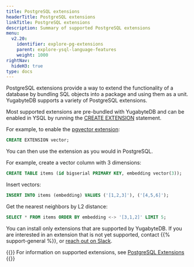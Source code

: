 ```yaml
---
title: PostgreSQL extensions
headerTitle: PostgreSQL extensions
linkTitle: PostgreSQL extensions
description: Summary of supported PostgreSQL extensions
menu:
  v2.20:
    identifier: explore-pg-extensions
    parent: explore-ysql-language-features
    weight: 1000
rightNav:
  hideH3: true
type: docs
---
```


PostgreSQL extensions provide a way to extend the functionality of a database by bundling SQL objects into a package and using them as a unit. YugabyteDB supports a variety of PostgreSQL extensions.

Most supported extensions are pre-bundled with YugabyteDB and can be enabled in YSQL by running the [CREATE EXTENSION](../../../api/ysql/the-sql-language/statements/ddl_create_extension/) statement.

For example, to enable the [pgvector extension](../../../additional-features/pg-extensions/extension-pgvector/):

```sql
CREATE EXTENSION vector;
```

You can then use the extension as you would in PostgreSQL.

For example, create a vector column with 3 dimensions:

```sql
CREATE TABLE items (id bigserial PRIMARY KEY, embedding vector(3));
```

Insert vectors:

```sql
INSERT INTO items (embedding) VALUES ('[1,2,3]'), ('[4,5,6]');
```

Get the nearest neighbors by L2 distance:

```sql
SELECT * FROM items ORDER BY embedding <-> '[3,1,2]' LIMIT 5;
```

You can install only extensions that are supported by YugabyteDB. If you are interested in an extension that is not yet supported, contact {{% support-general %}}, or [reach out on Slack](https://yugabyte-db.slack.com/).

{{<lead link="../../../additional-features/pg-extensions/">}}
For information on supported extensions, see [PostgreSQL Extensions](../../../additional-features/pg-extensions/)
{{</lead>}}
